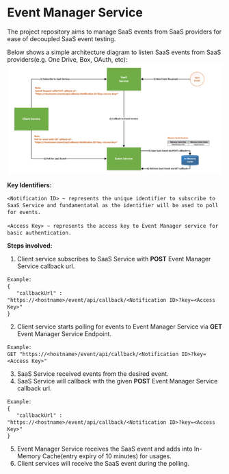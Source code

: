 # Event Manager Service
 The project repository aims to manage SaaS events from SaaS providers for ease of decoupled SaaS event testing.
 
 Below shows a simple architecture diagram to listen SaaS events from SaaS providers(e.g. One Drive, Box, OAuth, etc):
 ![alt text](/docs/architecture.PNG)
 
 __Key Identifiers:__
 ```
 <Notification ID> ~ represents the unique identifier to subscribe to SaaS Service and fundamentatal as the identifier will be used to poll for events.

 <Access Key> ~ represents the access key to Event Manager service for basic authentication.
 ```
__Steps involved:__ 
 
 1) Client service subscribes to SaaS Service with __POST__ Event Manager Service callback url.
 ```
 Example:
 {
    "callbackUrl" : "https://<hostname>/event/api/callback/<Notification ID>?key=<Access Key>"
 }
 ```
2) Client service starts polling for events to Event Manager Service via __GET__ Event Manager Service Endpoint.
 ```
 Example:
 GET "https://<hostname>/event/api/callback/<Notification ID>?key=<Access Key>"
 ```
 3) SaaS Service received events from the desired event.
 4) SaaS Service will callback with the given __POST__ Event Manager Service callback url.
 ```
 Example:
 {
    "callbackUrl" : "https://<hostname>/event/api/callback/<Notification ID>?key=<Access Key>"
 }
 ```
 5) Event Manager Service receives the SaaS event and adds into In-Memory Cache(entry expiry of 10 minutes) for usages.
 6) Client services will receive the SaaS event during the polling.
